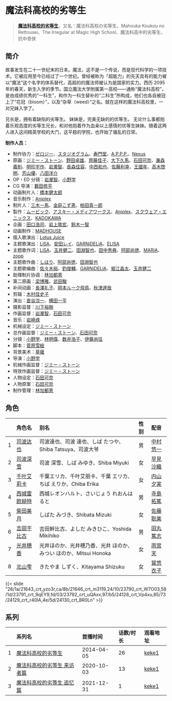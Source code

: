 # 魔法科高校的劣等生


> <u>**[魔法科高校的劣等生](https://bgm.tv/subject/84872)**</u>，又名：魔法科高校の劣等生、Mahouka Koukou no Rettousei、The Irregular at Magic High School、魔法科高中的劣等生、抗中奇侠

## 简介

故事发生在二十一世纪末的日本。魔法，这不是一个传说，而是现代科学的一项技术。它被应用至今已经过了一个世纪。曾经被称为「超能力」的先天具有的能力被以“魔法”这个名字的体系替代，高超的的魔法师被认为是国家的实力。西历 2095 年的春天，新生入学的季节。国立魔法大学附属第一高校——通称“魔法科高校”，是由成绩优秀的“一科生”，和作为一科生替补的“二科生”所构成，他们也各自被冠上了“花冠（bloom）”，以及“杂草（weed）”之名。就在这样的魔法科高校里，一对兄妹入学了。

兄长是，拥有着缺陷的劣等生。
妹妹是，完美无缺的的优等生。
无论什么事都抱着乐观态度的劣等生兄长，和对他抱着作为血亲以上感情的优等生妹妹。随着这两人进入这间精英学校的大门，这平稳的学院，也开始了骚乱的日常。

**制作人员：**
- 制作协力：[ゼロジー](https://bgm.tv/person/22498)、[スタジオグラム](https://bgm.tv/person/6384)、[寿門堂](https://bgm.tv/person/33566)、[A.P.P.P.](https://bgm.tv/person/718)、[Nexus](https://bgm.tv/person/17995)
- 原画：[ジミー・ストーン](https://bgm.tv/person/14397)、[野田卓雄](https://bgm.tv/person/1032)、[齊藤佳子](https://bgm.tv/person/21197)、[大下久馬](https://bgm.tv/person/1720)、[石田可奈](https://bgm.tv/person/6886)、[兼森義則](https://bgm.tv/person/753)、[明珍宇作](https://bgm.tv/person/13345)、[岩瀧智](https://bgm.tv/person/3216)、[長森佳容](https://bgm.tv/person/1640)、[中西和也](https://bgm.tv/person/32387)、[佐藤利幸](https://bgm.tv/person/3205)、[王國年](https://bgm.tv/person/13926)、[高木啓明](https://bgm.tv/person/33280)、[芳山優](https://bgm.tv/person/41367)、[八田洋介](https://bgm.tv/person/20810)
- OP・ED 分镜：[岩瀧智](https://bgm.tv/person/3216)、[小野学](https://bgm.tv/person/2718)
- CG 导演：[籔田修平](https://bgm.tv/person/26106)
- 动画制片人：[橋本健太郎](https://bgm.tv/person/47509)
- 音乐制作：[Aniplex](https://bgm.tv/person/645)
- 制片人：[三木一馬](https://bgm.tv/person/5778)、[金庭こず恵](https://bgm.tv/person/37800)、[柏田真一郎](https://bgm.tv/person/12413)
- 製作：[ムービック](https://bgm.tv/person/310)、[アスキー・メディアワークス](https://bgm.tv/person/6140)、[Aniplex](https://bgm.tv/person/645)、[スクウェア・エニックス](https://bgm.tv/person/497)、[KADOKAWA](https://bgm.tv/person/19306)
- 企画：[田口浩司](https://bgm.tv/person/85)、[岩上敦宏](https://bgm.tv/person/5782)、[鈴木一智](https://bgm.tv/person/49263)
- 动画制作：[MADHOUSE](https://bgm.tv/person/603)
- 插入歌演出：[Lotus Juice](https://bgm.tv/person/14376)
- 主题歌演出：[LiSA](https://bgm.tv/person/5921)、[安田レイ](https://bgm.tv/person/14906)、[GARNiDELiA](https://bgm.tv/person/8021)、[ELISA](https://bgm.tv/person/6353)
- 主题歌作词：[LiSA](https://bgm.tv/person/5921)、[玉井健二](https://bgm.tv/person/9593)、[田淵智也](https://bgm.tv/person/11787)、[田中秀典](https://bgm.tv/person/7930)、[阿部尚徳](https://bgm.tv/person/10920)、[MARiA](https://bgm.tv/person/11330)、[zopp](https://bgm.tv/person/10728)
- 主题歌作曲：[しほり](https://bgm.tv/person/6999)、[阿部尚徳](https://bgm.tv/person/10920)、[田淵智也](https://bgm.tv/person/11787)
- 主题歌编曲：[佐々木裕](https://bgm.tv/person/9946)、[釣俊輔](https://bgm.tv/person/14907)、[GARNiDELiA](https://bgm.tv/person/8021)、[堀江晶太](https://bgm.tv/person/9254)、[玉井健二](https://bgm.tv/person/9593)
- 助理制片协调：[林加都恵](https://bgm.tv/person/51283)
- 第二原画：[梁博雅](https://bgm.tv/person/15512)、[武田駿](https://bgm.tv/person/50761)
- 补间动画：[長澤礼子](https://bgm.tv/person/41604)、[岡本ルーク飛鳥](https://bgm.tv/person/50728)、[秋津達哉](https://bgm.tv/person/57397)
- 剪辑：[木村佳史子](https://bgm.tv/person/11716)
- 演出：[倉谷涼一](https://bgm.tv/person/19156)、[横田一平](https://bgm.tv/person/19160)
- 摄影监督：[川下裕樹](https://bgm.tv/person/14395)
- 作画监督：[岩瀧智](https://bgm.tv/person/3216)、[石田可奈](https://bgm.tv/person/6886)
- 音乐：[岩崎琢](https://bgm.tv/person/272)
- 机械设定：[ジミー・ストーン](https://bgm.tv/person/14397)
- 总作画监督：[ジミー・ストーン](https://bgm.tv/person/14397)、[石田可奈](https://bgm.tv/person/6886)
- 分镜：[小野学](https://bgm.tv/person/2718)、[林明偉](https://bgm.tv/person/21170)、[数井浩子](https://bgm.tv/person/572)、[伊藤尚往](https://bgm.tv/person/943)
- 脚本：[菅原雪絵](https://bgm.tv/person/18072)
- 背景美术：[草薙](https://bgm.tv/person/5992)
- 导演：[小野学](https://bgm.tv/person/2718)
- 机械作画监督：[ジミー・ストーン](https://bgm.tv/person/14397)
- 特效作画监督：[ジミー・ストーン](https://bgm.tv/person/14397)
- 人物设定：[石田可奈](https://bgm.tv/person/6886)
- 人物原案：[石田可奈](https://bgm.tv/person/6886)
- 制作管理：[林加都恵](https://bgm.tv/person/51283)

## 角色

|     |   角色名   |   别名  | 性别 |  配音  |
|:--- |:------  |:----      |:---  |:--   |
| 1 | [司波达也](https://bgm.tv/character/21643) | 司波達也、司波 達也、しば たつや、Shiba Tatsuya、司波大爷 | 男 | [中村悠一](https://bgm.tv/person/4724) |
| 2 | [司波深雪](https://bgm.tv/character/21646) | 司波 深雪、しば みゆき、Shiba Miyuki | 女 | [早見沙織](https://bgm.tv/person/4895) |
| 3 | [千叶艾莉卡](https://bgm.tv/character/23790) | 千葉エリカ、千叶艾丽卡、千葉 エリカ、ちば えりか、Chiba Erika | 女 | [内山夕実](https://bgm.tv/person/6560) |
| 4 | [西城雷欧赫特](https://bgm.tv/character/23791) | 西城レオンハルト、さいじょう れおんはると | 男 | [寺島拓篤](https://bgm.tv/person/4906) |
| 5 | [柴田美月](https://bgm.tv/character/23792) | しばた みづき、Shibata Mizuki | 女 | [佐藤聡美](https://bgm.tv/person/5003) |
| 6 | [吉田干比古](https://bgm.tv/character/24128) | 吉田幹比古、よしだ みきひこ、Yoshida Mikihiko | 男 | [田丸篤志](https://bgm.tv/person/7360) |
| 7 | [光井穗香](https://bgm.tv/character/24129) | 光井ほのか、光井穗乃香、光井 ほのか、みつい ほのか、Mitsui Honoka | 女 | [雨宮天](https://bgm.tv/person/12568) |
| 8 | [北山雫](https://bgm.tv/character/24130) | きたやま しずく、Kitayama Shizuku | 女 | [巽悠衣子](https://bgm.tv/person/5124) |

{{< slide "26/1a/21643_crt_yzo3r,ca/8b/21646_crt_m3119,24/10/23790_crt_W7O03,58/1d/23791_crt_9qEY9,fd/03/23792_crt_uQAxx,97/b5/24128_crt_Vp4xu,85/73/24129_crt_r40lA,4e/5d/24130_crt_8R0Ln" >}}

## 系列

|     | 系列名            | 首播时间       | 话数/时长 | 观看地址                                                     |
| :-- | :------------- | :--------- | :---- | :------------------------------------------------------- |
| 1   |[魔法科高校的劣等生](https://bgm.tv/subject/84872)| 2014-04-05 | 26    | [keke1](https://www.keke1.app/play/28469-4-250452.html)  |
| 2   |[魔法科高校的劣等生 来访者篇](https://bgm.tv/subject/292233)| 2020-10-03 | 13    | [keke1](https://www.keke1.app/play/28468-4-250439.html)  |
| 3   |[魔法科高校的劣等生 追忆篇](https://bgm.tv/subject/329436)| 2021-12-31 | 1     | [keke1](https://www.keke1.app/play/208802-31-96599.html) |



